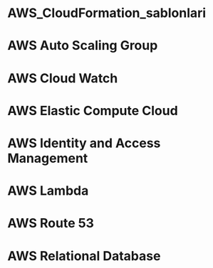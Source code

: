 # AWS_CloudFormation_sablonlari
# AWS Auto Scaling Group
# AWS Cloud Watch
# AWS Elastic Compute Cloud
# AWS Identity and Access Management
# AWS Lambda
# AWS Route 53
# AWS Relational Database